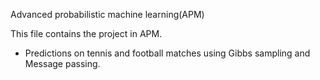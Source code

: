 Advanced probabilistic machine learning(APM)


This file contains the project in APM.

* Predictions on tennis and football matches using Gibbs sampling and Message passing. 

